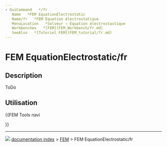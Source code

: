 ```yaml
---
- GuiCommand   */fr
   Name   *FEM EquationElectrostatic
   Name/fr   *FEM Equation électrostatique
   MenuLocation   *Solveur → Equation électrostastique
   Workbenches   *[FEM](FEM_Workbench/fr.md)
   SeeAlso   *[Tutoriel FEM](FEM_tutorial/fr.md)
---
```


# FEM EquationElectrostatic/fr

## Description

ToDo

## Utilisation





{{FEM Tools navi

}}



---
![](images/Right_arrow.png) [documentation index](../README.md) > [FEM](Category_FEM.md) > FEM EquationElectrostatic/fr

